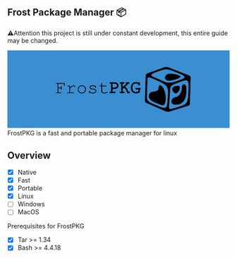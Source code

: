 ## Frost Package Manager 📦

⚠️Attention this project is still under constant development, this entire guide may be changed.

<img src="images/frost.jpg" alt="Main banner" >
FrostPKG is a fast and portable package manager for linux

## Overview
- [x] Native
- [x] Fast
- [x] Portable
- [x] Linux
- [ ] Windows
- [ ] MacOS

Prerequisites for FrostPKG
- [x] Tar >= 1.34
- [x] Bash >= 4.4.18

<!--
## Getting Started
Manual installation

Clone the repository
```sh
$ git clone https://github.com/rexionmars/frost-pkg.git
```
As ROOT, create the directories
```sh
# mv frost /usr/sbin
```
## Usage

```sh
frost --help
``` -->
